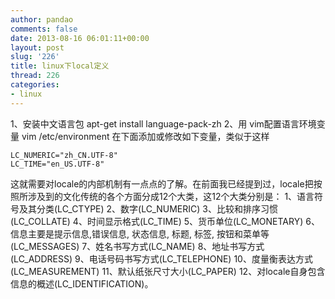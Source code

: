 ```yaml
---
author: pandao
comments: false
date: 2013-08-16 06:01:11+00:00
layout: post
slug: '226'
title: linux下local定义
thread: 226
categories:
- linux
---
```


1、安装中文语言包
apt-get install language-pack-zh
2、用 vim配置语言环境变量
vim /etc/environment
在下面添加或修改如下变量，类似于这样

    
    LC_NUMERIC="zh_CN.UTF-8"
    LC_TIME="en_US.UTF-8"


这就需要对locale的内部机制有一点点的了解。在前面我已经提到过，locale把按照所涉及到的文化传统的各个方面分成12个大类，这12个大类分别是：
1、语言符号及其分类(LC_CTYPE)
2、数字(LC_NUMERIC)
3、比较和排序习惯(LC_COLLATE)
4、时间显示格式(LC_TIME)
5、货币单位(LC_MONETARY)
6、信息主要是提示信息,错误信息, 状态信息, 标题, 标签, 按钮和菜单等(LC_MESSAGES)
7、姓名书写方式(LC_NAME)
8、地址书写方式(LC_ADDRESS)
9、电话号码书写方式(LC_TELEPHONE)
10、度量衡表达方式(LC_MEASUREMENT)
11、默认纸张尺寸大小(LC_PAPER)
12、对locale自身包含信息的概述(LC_IDENTIFICATION)。
